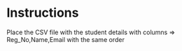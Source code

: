 # Instructions

Place the CSV file with the student details with columns => Reg_No,Name,Email with the same order